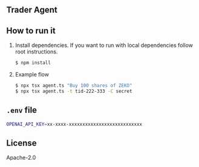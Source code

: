 ## Trader Agent

## How to run it

1. Install dependencies. If you want to run with local dependencies follow root instructions.

   ```sh
   $ npm install
   ```

2. Example flow
   ```sh
   $ npx tsx agent.ts "Buy 100 shares of ZEKO"
   $ npx tsx agent.ts -t tid-222-333 -C secret
   ```

## `.env` file

```sh
OPENAI_API_KEY=xx-xxxx-xxxxxxxxxxxxxxxxxxxxxxxxxxx
```

## License

Apache-2.0
